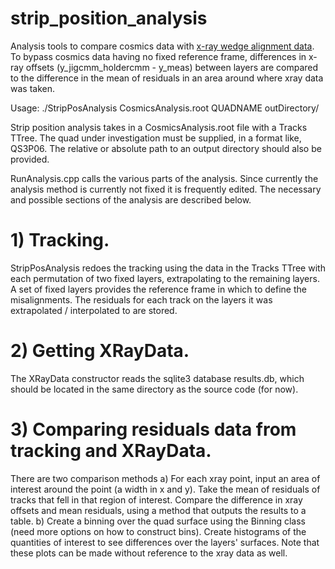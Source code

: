 # strip_position_analysis

Analysis tools to compare cosmics data with [x-ray wedge alignment data](https://twiki.cern.ch/twiki/bin/viewauth/Atlas/XRayWedgeAlignment). To bypass cosmics data having no fixed reference frame, differences in x-ray offsets (y_jigcmm_holdercmm - y_meas) between layers are compared to the difference in the mean of residuals in an area around where xray data was taken.

Usage:
./StripPosAnalysis CosmicsAnalysis.root QUADNAME outDirectory/

Strip position analysis takes in a CosmicsAnalysis.root file with a Tracks TTree. The quad under investigation must be supplied, in a format like, QS3P06. The relative or absolute path to an output directory should also be provided.

RunAnalysis.cpp calls the various parts of the analysis. Since currently the analysis method is currently not fixed it is frequently edited. The necessary and possible sections of the analysis are described below.

# 1) Tracking.
StripPosAnalysis redoes the tracking using the data in the Tracks TTree with each permutation of two fixed layers, extrapolating to the remaining layers. A set of fixed layers provides the reference frame in which to define the misalignments.
The residuals for each track on the layers it was extrapolated / interpolated to are stored.

# 2) Getting XRayData.
The XRayData constructor reads the sqlite3 database results.db, which should be located in the same directory as the source code (for now).

# 3) Comparing residuals data from tracking and XRayData.
There are two comparison methods
a) For each xray point, input an area of interest around the point (a width in x and y). Take the mean of residuals of tracks that fell in that region of interest. Compare the difference in xray offsets and mean residuals, using a method that outputs the results to a table.
b) Create a binning over the quad surface using the Binning class (need more options on how to construct bins). Create histograms of the quantities of interest to see differences over the layers' surfaces. Note that these plots can be made without reference to the xray data as well.
